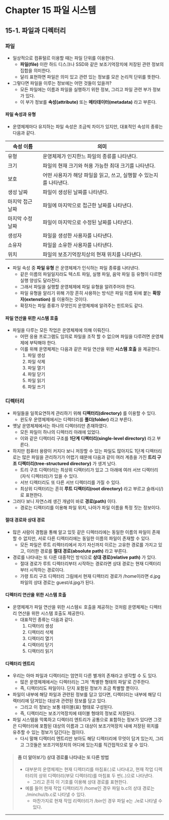 # Chapter 15 파일 시스템
## 15-1. 파일과 디렉터리

### 파일
- 일상적으로 컴퓨털르 이용할 때는 파일 단위를 이용한다.
  - **파일(file)** 이란 하드 디스크나 SSD와 같은 보조기억장치에 저장된 관련 정보의 집합을 의미한다.
  - 달리 표현하면 파일은 의미 있고 관련 있는 정보를 모은 논리적 단위를 뜻한다.
- 그렇다면 파일을 이루는 정보에는 어떤 것들이 있을까?
  - 모든 파일에는 이름과 파일을 실행하기 위한 정보, 그리고 파일 관련 부가 정보가 있다.
  - 이 부가 정보를 **속성(attribute)** 또는 **메타데이터(metadata)** 라고 부른다.

#### 파일 속성과 유형
- 운영체제마다 유지하는 파일 속성은 조금씩 차이가 있지만, 대표적인 속성의 종류는 다음과 같다.

| 속성 이름     | 의미                                      |
|-----------|-----------------------------------------|
| 유형        | 운영체제가 인지한느 파일의 종류를 나타낸다.                |
| 크기        | 파일의 현재 크기와 허용 가능한 최대 크기를 나타낸다.          |
| 보호        | 어떤 사용자가 해당 파일을 읽고, 쓰고, 실행할 수 있는지를 나타낸다. |
| 생성 날짜     | 파일이 생성된 날짜를 나타낸다.                       |
| 마지막 접근 날짜 | 파일에 마지막으로 접근한 날짜를 나타낸다.                 |
| 마지막 수정 날짜 | 파일이 마지막으로 수정된 날짜를 나타낸다.                 |
| 생성자       | 파일을 생성한 사용자를 나타낸다.                      |
| 소유자       | 파일을 소유한 사용자를 나타낸다.                      |
| 위치        | 파일의 보조기억장치상의 현재 위치를 나타낸다.               |

- 파일 속성 중 **파일 유형** 은 운영체제가 인식하는 파일 종류를 나타낸다.
  - 같은 이름의 파일일지라도 텍스트 파일, 실행 파일, 음악 파일 등 유형이 다르면 실행 양상도 달라진다.
  - 그래서 파일을 실행할 운영체제에 파일 유형을 알려주어야 한다.
  - 파일 유형을 알리기 위해 가장 흔히 사용하는 방식은 파일 이름 뒤에 붙는 **확장자(extenstion)** 를 이용하는 것이다.
  - 확장자는 파일 종류가 무엇인지 운영체제에 알려주는 힌트와도 같다.

#### 파일 연산을 위한 시스템 호출
- 파일을 다루는 모든 작업은 운영체제에 의해 이뤄진다.
  - 어떤 응용 프로그램도 임의로 파일을 조작 할 수 없으며 파일을 다루려면 운영체제에 부탁해야 한다.
  - 이를 위해 운영체제는 다음과 같은 파일 연산을 위한 **시스템 호출** 을 제공한다.
    1. 파일 생성
    2. 파일 삭제
    3. 파일 열기
    4. 파일 닫기
    5. 파일 읽기
    6. 파일 쓰기
  
### 디렉터리
- 파일들을 일목요연하게 관리하기 위해 **디렉터리(directory)** 를 이용할 수 있다.
  - 윈도우 운영체제에서는 디렉터리를 **폴더(folder)** 라고 부른다.
- 옛날 운영체제에서는 하나의 디렉터리만 존재하였다.
  - 모든 파일이 하나의 디렉터리 아래에 있었다.
  - 이와 같은 디렉터리 구조를 **1단계 디렉터리(single-level directory)** 라고 부른다.
- 하지만 컴퓨터 용량이 커지다 보니 저장할 수 있는 파일도 많아지도 1단계 디렉터리로는 많은 파일을 관리하기가 어렵기 떄문에 다음과 같이 여러 계층을 가진 **트리 구조 디렉터리(tree-structured directory)** 가 생겨 났다.
  - 트리 구조 디렉터리는 최상위 디렉터리가 있고 그 아래에 여러 서브 디렉터리(자식 디렉터리)가 있을 수 있다.
  - 서브 디렉터리도 또 다른 서브 디렉터리를 가질 수 있다.
  - 최상위 디렉터리는 흔히 **루트 디렉터리(root directory)** 라고 부르고 슬래시(/)로 표현한다.
- 그러다 보니 자연스레 생긴 개념이 바로 **경로(path)** 이다.
  - 경로는 디렉터리를 이용해 파일 위치, 나아가 파일 이름을 특정 짓는 정보이다.
  
#### 절대 경로와 상대 경로
- 많은 사람이 경험을 통해 알고 있듯 같은 디렉터리에는 동일한 이름의 파일이 존재할 수 없지만, 서로 다른 디렉터리에는 동일한 이름의 파일이 존재할 수 있다.
  - 모든 파일은 루트 리렉터리에서 자기 자신까지 이르는 고유한 경로를 가지고 있고, 이러한 경로를 **절대 경로(absolute path)** 라고 부른다.
- 경로를 나타내는 또 다른 대중적인 방식으로 **상대 경로(relative path)** 가 있다.
  - 절대 경로가 루트 디렉터리부터 시작하는 경로라면 상대 경로는 현재 디렉터리부터 시작하는 경로이다.
  - 가령 트리 구조 디렉터리 그림에서 현재 디렉터리 경로가 /home이라면 d.jpg 파일의 상대 경로는 guest/d.jpg가 된다.

#### 디렉터리 연산을 위한 시스템 호출
- 운영체제가 파일 연산을 위한 시스템ㅌ 호출을 제공하는 것처럼 운영체제는 디렉터리 연산을 위한 시스템 호출도 제공한다.
  - 대표적인 종류는 다음과 같다.
    1. 디렉터리 생성
    2. 디렉터리 삭제
    3. 디렉터리 열기
    4. 디렉터리 닫기
    5. 디렉터리 읽기

#### 디렉터리 엔트리
- 우리는 아마 파일과 디렉터리는 엄연히 다른 별개의 존재라고 생각할 수 도 있다.
  - 많은 운영체제에서는 디렉터리는 그저 '특별한 형태의 파일'로 간주한다.
  - 즉, 디렉터리도 파일이다. 단지 포함된 정보가 조금 특별할 뿐이다.
- 파일이 내부에 해당 파일과 관련된 정보를 담고 있다면, 디렉터리는 내부에 해당 디렉터리에 담겨있는 대상과 관련된 정보를 담고 있다.
  - 그리고 이 정보는 보통 테이블(표) 형태로 구성된다.
  - 즉, 디렉터리는 보조기억장치에 테이블 형태의 정보로 저장된다.
- 파일 시스템을 막록하고 디렉터리 엔트리가 공통으로 표함하는 정보가 있다면 그것은 디렉터리에 포함된 대상의 이름과 그 대상이 보조기억장치 내에 저장된 위치를 유추할 수 있는 정보가 담긴다는 점이다.
  - 다시 말해 디렉터리 엔트리만 보아도 해당 디렉터리에 무엇이 담겨 있는지, 그리고 그것들은 보조기억장치의 어디에 있는지를 직간접적으로 알 수 있다.

> #### 좀 더 알아보기) 상대 경로를 나타내는 또 다른 방법
> - 대부분의 운영체제는 현재 디렉터리를 마침표(.)로 나타내고, 현재 작업 디렉터리의 상위 디렉터리(부모 디렉터리)를 마침표 두 번(..)으로 나타낸다.
>   - 그리고 흔히 이 기호를 이용해 상대 경로를 표현한다.
> - 예를 들어 현재 작업 디렉터리가 /home인 경우 파일 b.c의 상대 경로는 ./minchul/b.c로 나타낼 수 있다.
>   - 마찬가지로 현재 작업 리렉터리가 /bin인 경우 파일 e는 ./e로 나타낼 수 있다.

---
